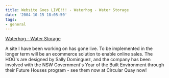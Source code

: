 ```yaml
---
title: Website Goes LIVE!!! - Waterhog - Water Storage
date: '2004-10-15 18:05:50'
tags:
- general
---
```


<a href="http://waterhog.com.au/">Waterhog - Water Storage</a>

A site I have been working on has gone live. To be implemented in the longer term will be an ecommerce solution to enable online sales. The HOG's are designed by Sally Dominguez, and the company has been involved with the NSW Government's Year of the Built Environment through their Future Houses program - see them now at Circular Quay now!
